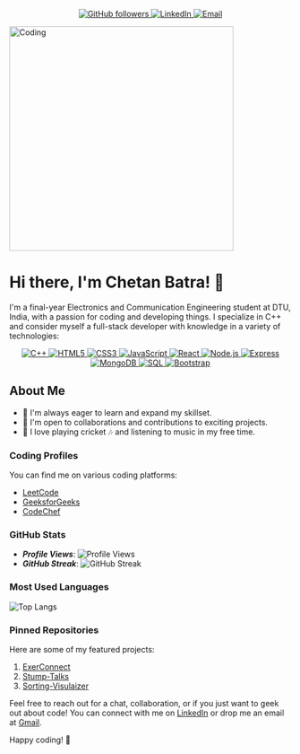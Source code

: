 <!-- Header -->
<p align="center">
  <a href="https://github.com/ChetanBatra72">
    <img src="https://img.shields.io/github/followers/ChetanBatra72?style=social" alt="GitHub followers">
  </a>
  <a href="https://www.linkedin.com/in/chetan-batra-17b8731b7/">
    <img src="https://img.shields.io/badge/LinkedIn-Connect-blue?style=flat&logo=linkedin" alt="LinkedIn">
  </a>
  <a href="mailto:chetanbat2001@gmail.com">
    <img src="https://img.shields.io/badge/Email-Contact%20Me-red?style=flat&logo=gmail" alt="Email">
  </a>
</p>

<!-- Image of You Coding -->
<img
  align="center"
  alt="Coding"
  width="400"
  src="https://cdn.dribbble.com/users/1019864/screenshots/3079099/codeloop.gif"
/>


# Hi there, I'm Chetan Batra! 👋

I'm a final-year Electronics and Communication Engineering student at DTU, India, with a passion for coding and developing things. I specialize in C++ and consider myself a full-stack developer with knowledge in a variety of technologies:

<!-- Skills -->
<p align="center">
  <a href="#">
    <img src="https://img.shields.io/badge/C++-blue?style=for-the-badge&logo=c%2B%2B&logoColor=white" alt="C++">
  </a>
  <a href="#">
    <img src="https://img.shields.io/badge/HTML5-orange?style=for-the-badge&logo=html5&logoColor=white" alt="HTML5">
  </a>
  <a href="#">
    <img src="https://img.shields.io/badge/CSS3-blue?style=for-the-badge&logo=css3&logoColor=white" alt="CSS3">
  </a>
  <a href="#">
    <img src="https://img.shields.io/badge/JavaScript-yellow?style=for-the-badge&logo=javascript&logoColor=white" alt="JavaScript">
  </a>
  <a href="#">
    <img src="https://img.shields.io/badge/React-blue?style=for-the-badge&logo=react&logoColor=white" alt="React">
  </a>
  <a href="#">
    <img src="https://img.shields.io/badge/Node.js-green?style=for-the-badge&logo=node.js&logoColor=white" alt="Node.js">
  </a>
  <a href="#">
    <img src="https://img.shields.io/badge/Express-green?style=for-the-badge&logo=express&logoColor=white" alt="Express">
  </a>
  <a href="#">
    <img src="https://img.shields.io/badge/MongoDB-green?style=for-the-badge&logo=mongodb&logoColor=white" alt="MongoDB">
  </a>
  <a href="#">
    <img src="https://img.shields.io/badge/SQL-green?style=for-the-badge&logo=sql&logoColor=white" alt="SQL">
  </a>
  <a href="#">
    <img src="https://img.shields.io/badge/Bootstrap-purple?style=for-the-badge&logo=bootstrap&logoColor=white" alt="Bootstrap">
  </a>
</p>

## About Me
- 🌱 I'm always eager to learn and expand my skillset.
- 👯 I'm open to collaborations and contributions to exciting projects.
- 🏏 I love playing cricket 🎶 and listening to music in my free time.

### Coding Profiles

You can find me on various coding platforms:

- [LeetCode](https://leetcode.com/Chetan_Batra2001/)
- [GeeksforGeeks](https://auth.geeksforgeeks.org/user/chetanbat2001/practice)
- [CodeChef](https://www.codechef.com/users/chetanbat2001)

### GitHub Stats

- ***Profile Views***: ![Profile Views](https://komarev.com/ghpvc/?username=ChetanBatra72)
- ***GitHub Streak***: ![GitHub Streak](https://github-readme-streak-stats.herokuapp.com/?user=ChetanBatra72)
### Most Used Languages

![Top Langs](https://github-readme-stats.vercel.app/api/top-langs/?username=ChetanBatra72&layout=compact&langs_count=5&custom_title=Most%20Used%20Languages&hide_border=true&bg_color=ffffff00)



### Pinned Repositories

Here are some of my featured projects:

1. [ExerConnect](https://github.com/ChetanBatra72/Easy_Fitness)
2. [Stump-Talks](https://github.com/ChetanBatra72/Chat_Appication)
3. [Sorting-Visulaizer](https://github.com/ChetanBatra72/Sorting_Vis)



Feel free to reach out for a chat, collaboration, or if you just want to geek out about code! You can connect with me on [LinkedIn](https://www.linkedin.com/in/chetan-batra-17b8731b7/) or drop me an email at [Gmail](mailto:chetanbat2001@gmail.com).

Happy coding! 🚀
